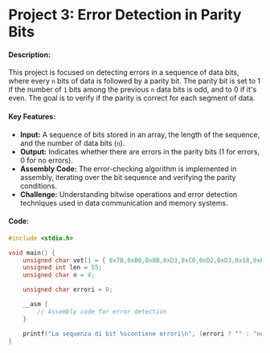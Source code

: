 # Project 3: Error Detection in Parity Bits

#### Description:
This project is focused on detecting errors in a sequence of data bits, where every `n` bits of data is followed by a parity bit. The parity bit is set to 1 if the number of `1` bits among the previous `n` data bits is odd, and to 0 if it's even. The goal is to verify if the parity is correct for each segment of data.

#### Key Features:
- **Input:** A sequence of bits stored in an array, the length of the sequence, and the number of data bits (`n`).
- **Output:** Indicates whether there are errors in the parity bits (1 for errors, 0 for no errors).
- **Assembly Code:** The error-checking algorithm is implemented in assembly, iterating over the bit sequence and verifying the parity conditions.
- **Challenge:** Understanding bitwise operations and error detection techniques used in data communication and memory systems.

#### Code:
```c
#include <stdio.h>

void main() {
    unsigned char vet[] = { 0x7B,0xB0,0xBB,0xD3,0xC0,0xD2,0xD3,0x18,0xBB,0x4F,0x29,0x62 };
    unsigned int len = 55; 
    unsigned char n = 4; 

    unsigned char errori = 0;

    __asm {
        // Assembly code for error detection
    }

    printf("La sequenza di bit %scontiene errori\n", (errori ? "" : "non "));
}
```